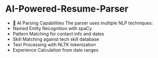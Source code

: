 # AI-Powered-Resume-Parser
- 🤖 AI Parsing Capabilities The parser uses multiple NLP techniques: 
- Named Entity Recognition with spaCy 
- Pattern Matching for contact info and dates 
- Skill Matching against tech skill database 
- Text Processing with NLTK tokenization 
- Experience Calculation from date ranges
